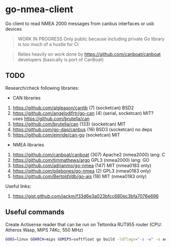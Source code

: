 # go-nmea-client
Go client to read NMEA 2000 messages from canbus interfaces or usb devices

> WORK IN PROGRESS
> Only public because including private Go library is too much of a hustle for CI

> Relies heavily on work done by https://github.com/canboat/canboat developers (basically is port of CanBoat)


## TODO

Research/check following libraries:

* CAN libraries

1. https://github.com/algleason/canlib (7) (socketcan) BSD2
2. https://github.com/angelodlfrtr/go-can (4) (serial, socketcan) MIT?  
   uses https://github.com/brutella/can
3. https://github.com/brutella/can (133) (socketcan) MIT
4. https://github.com/go-daq/canbus (16) BSD3  (socketcan)  no deps
5. https://github.com/einride/can-go (socketcan) MIT

* NMEA libraries

1. https://github.com/canboat/canboat (307) Apache2 (nmea2000) lang: C
2. https://github.com/timmathews/argo GPL3 (nmea2000)  lang: GO
3. https://github.com/adrianmo/go-nmea (147) MIT (nmea0183 only)
4. https://github.com/pilebones/go-nmea (2) GPL3 (nmea0183 only)
5. https://github.com/BertoldVdb/go-ais (18) MIT (nmea0183 only)

Useful links:
1. https://gist.github.com/jackm/f33d6e3a023bfcc680ec3bfa7076e696


## Useful commands

Create Actisense reader that can be run on Teltonika RUT955 router (CPU: Atheros Wasp, MIPS 74Kc, 550 MHz)
```bash
GOOS=linux GOARCH=mips GOMIPS=softfloat go build -ldflags="-s -w" -o actisense-reader-mips cmd/actisense/main.go
```
